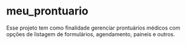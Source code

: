 # meu_prontuario

Esse projeto tem como finalidade gerenciar prontuários médicos com opções de listagem de formulários, agendamento, paineis e outros.
